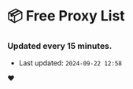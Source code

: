 # :package: Free Proxy List
### Updated every 15 minutes.

- Last updated: `2024-09-22 12:58`

:heart:
